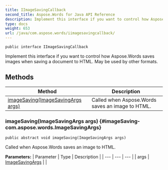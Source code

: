```yaml
---
title: IImageSavingCallback
second_title: Aspose.Words for Java API Reference
description: Implement this interface if you want to control how Aspose.Words saves images when saving a document to HTML.
type: docs
weight: 653
url: /java/com.aspose.words/iimagesavingcallback/
---
```

```
public interface IImageSavingCallback
```

Implement this interface if you want to control how Aspose.Words saves images when saving a document to HTML. May be used by other formats.
## Methods

| Method | Description |
| --- | --- |
| [imageSaving(ImageSavingArgs args)](#imageSaving-com.aspose.words.ImageSavingArgs) | Called when Aspose.Words saves an image to HTML. |
### imageSaving(ImageSavingArgs args) {#imageSaving-com.aspose.words.ImageSavingArgs}
```
public abstract void imageSaving(ImageSavingArgs args)
```


Called when Aspose.Words saves an image to HTML.

**Parameters:**
| Parameter | Type | Description |
| --- | --- | --- |
| args | [ImageSavingArgs](../../com.aspose.words/imagesavingargs) |  |


